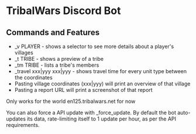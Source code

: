 # TribalWars Discord Bot

## Commands and Features

* _v PLAYER - shows a selector to see more details about a player's villages
* _t TRIBE - shows a preview of a tribe
* _tm TRIBE - lists a tribe's members
* _travel xxx|yyy xxx|yyy - shows travel time for every unit type between the coordinates
* Pasting village coordinates (xxx|yyy) will print an overview of that village
* Pasting a report URL will print a screenshot of that report

Only works for the world en125.tribalwars.net for now

You can also force a API update with _force_update.
By default the bot auto-updates its data, rate-limiting itself to 1 update per hour, as per the API requirements.